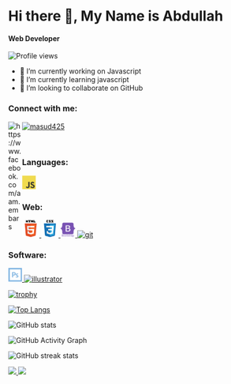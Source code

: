 # Hi there 👋, My Name is Abdullah 
#### Web Developer 
![Profile views](https://gpvc.arturio.dev/Abdullah149081)  
- 🔭 I’m currently working on Javascript 
- 🌱 I’m currently learning javascript 
- 👯 I’m looking to collaborate on GitHub 
<h3 align="left">Connect with me:</h3>
<p align="left">
<a href="https://linkedin.com/in/masud425" target="blank"><img align="center" src="https://raw.githubusercontent.com/rahuldkjain/github-profile-readme-generator/master/src/images/icons/Social/linked-in-alt.svg" alt="masud425"  width="28px" /></a>
<a href="https://www.facebook.com/aam.embars/?ref=pages_you_manage" target="blank"><img align="left" src="https://raw.githubusercontent.com/rahuldkjain/github-profile-readme-generator/master/src/images/icons/Social/facebook.svg" alt="https://www.facebook.com/aam.embars"  width="28px" /></a> </p><br>
  
<h3 align="left">Languages:</h3>
<p align="left"> 
 <a href="https://developer.mozilla.org/en-US/docs/Web/JavaScript" target="_blank" rel="noreferrer"> <img src="https://raw.githubusercontent.com/devicons/devicon/master/icons/javascript/javascript-original.svg" alt="javascript" width="28" height="28"/> </a>  
 <h3 align="left">Web:</h3>
<p align="left"> 
 <a href="https://www.w3.org/html/" target="_blank" rel="noreferrer"> <img src="https://raw.githubusercontent.com/devicons/devicon/master/icons/html5/html5-original-wordmark.svg" alt="html5" width="35px" /> </a> 
 <a href="https://www.w3schools.com/css/" target="_blank" rel="noreferrer"> <img src="https://raw.githubusercontent.com/devicons/devicon/master/icons/css3/css3-original-wordmark.svg" alt="css3" width="35px" /> </a> 
 <a href="https://getbootstrap.com" target="_blank" rel="noreferrer"> <img src="https://raw.githubusercontent.com/devicons/devicon/master/icons/bootstrap/bootstrap-plain-wordmark.svg" alt="bootstrap" width="30" height="30"/> </a>
<a href="https://git-scm.com/" target="_blank" rel="noreferrer"> <img src="https://www.vectorlogo.zone/logos/git-scm/git-scm-icon.svg" alt="git" width="30" height="30"/> </a> </p>
 <h3 align="left">Software:</h3>
<p align="left"> 
<a href="https://www.photoshop.com/en" target="_blank" rel="noreferrer"> <img src="https://raw.githubusercontent.com/devicons/devicon/master/icons/photoshop/photoshop-line.svg" alt="photoshop" width="28" height="28"/> </a> 
<a href="https://www.adobe.com/in/products/illustrator.html" target="_blank" rel="noreferrer"> <img src="https://www.vectorlogo.zone/logos/adobe_illustrator/adobe_illustrator-icon.svg" alt="illustrator" width="28" height="28"/> </a> </p>

  
  
[![trophy](https://github-profile-trophy.vercel.app/?username=Abdullah149081)](https://github.com/ryo-ma/github-profile-trophy)
  
[![Top Langs](https://github-readme-stats.vercel.app/api/top-langs/?username=Abdullah149081)](https://github.com/anuraghazra/github-readme-stats)
  
![GitHub stats](https://github-readme-stats.vercel.app/api?username=Abdullah149081&show_icons=true&count_private=true)  
  
![GitHub Activity Graph](https://activity-graph.herokuapp.com/graph?username=Abdullah149081)  
  
![GitHub streak stats](https://github-readme-streak-stats.herokuapp.com/?user=Abdullah149081)  

<a  href="https://github.com/abdullah149081">

<img  height="180em"  src="https://github-readme-stats.vercel.app/api?username=abdullah149081&show_icons=true&theme=cobalt&include_all_commits=true&count_private=true"/>
<img  height="180em"  src="https://github-readme-stats.vercel.app/api/top-langs/?username=abdullah149081&layout=compact&langs_count=7&theme=cobalt"/>


</div>
  






